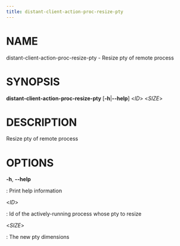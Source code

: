 ```yaml
---
title: distant-client-action-proc-resize-pty
---
```


# NAME

distant-client-action-proc-resize-pty - Resize pty of remote process

# SYNOPSIS

**distant-client-action-proc-resize-pty** \[**-h**\|**\--help**\]
\<*ID*\> \<*SIZE*\>

# DESCRIPTION

Resize pty of remote process

# OPTIONS

**-h**, **\--help**

:   Print help information

\<*ID*\>

:   Id of the actively-running process whose pty to resize

\<*SIZE*\>

:   The new pty dimensions
